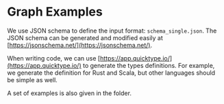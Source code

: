 # Graph Examples

We use JSON schema to define the input format: `schema_single.json`.
The JSON schema can be generated and modified easily at [https://jsonschema.net/](https://jsonschema.net/).

When writing code, we can use [https://app.quicktype.io/](https://app.quicktype.io/) to generate the types definitions.
For example, we generate the definition for Rust and Scala, but other languages should be simple as well.

A set of examples is also given in the folder.
